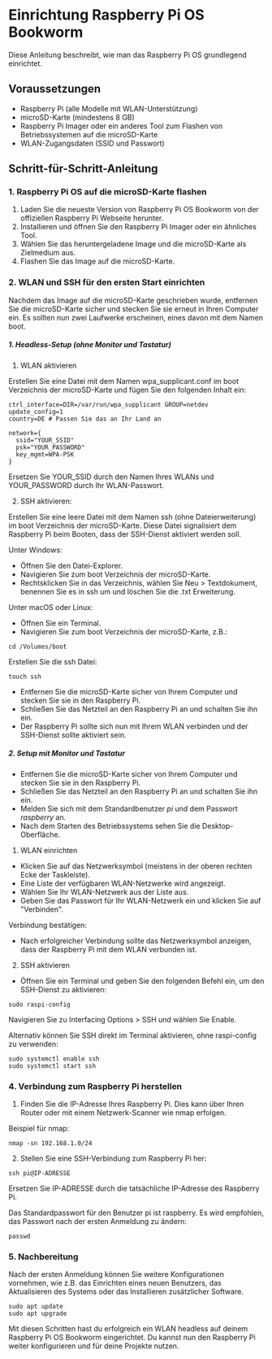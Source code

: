 # Einrichtung Raspberry Pi OS Bookworm
Diese Anleitung beschreibt, wie man das Raspberry Pi OS grundlegend einrichtet.

## Voraussetzungen
* Raspberry Pi (alle Modelle mit WLAN-Unterstützung)
* microSD-Karte (mindestens 8 GB)
* Raspberry Pi Imager oder ein anderes Tool zum Flashen von Betriebssystemen auf die microSD-Karte
* WLAN-Zugangsdaten (SSID und Passwort)

## Schritt-für-Schritt-Anleitung
### 1. Raspberry Pi OS auf die microSD-Karte flashen
1. Laden Sie die neueste Version von Raspberry Pi OS Bookworm von der offiziellen Raspberry Pi Webseite herunter.
2. Installieren und öffnen Sie den Raspberry Pi Imager oder ein ähnliches Tool.
3. Wählen Sie das heruntergeladene Image und die microSD-Karte als Zielmedium aus.
4. Flashen Sie das Image auf die microSD-Karte.

### 2. WLAN und SSH für den ersten Start einrichten
Nachdem das Image auf die microSD-Karte geschrieben wurde, entfernen Sie die microSD-Karte sicher und stecken Sie sie erneut in Ihren Computer ein. Es sollten nun zwei Laufwerke erscheinen, eines davon mit dem Namen boot.

##### 1. Headless-Setup (ohne Monitor und Tastatur)

1. WLAN aktivieren

Erstellen Sie eine Datei mit dem Namen wpa_supplicant.conf im boot Verzeichnis der microSD-Karte und fügen Sie den folgenden Inhalt ein:

```
ctrl_interface=DIR=/var/run/wpa_supplicant GROUP=netdev
update_config=1
country=DE # Passen Sie das an Ihr Land an

network={
  ssid="YOUR_SSID"
  psk="YOUR_PASSWORD"
  key_mgmt=WPA-PSK
}
```

Ersetzen Sie YOUR_SSID durch den Namen Ihres WLANs und YOUR_PASSWORD durch Ihr WLAN-Passwort.

2. SSH aktivieren:

Erstellen Sie eine leere Datei mit dem Namen ssh (ohne Dateierweiterung) im boot Verzeichnis der microSD-Karte. Diese Datei signalisiert dem Raspberry Pi beim Booten, dass der SSH-Dienst aktiviert werden soll.

Unter Windows:

* Öffnen Sie den Datei-Explorer.
* Navigieren Sie zum boot Verzeichnis der microSD-Karte.
* Rechtsklicken Sie in das Verzeichnis, wählen Sie Neu > Textdokument, benennen Sie es in ssh um und löschen Sie die .txt Erweiterung.

Unter macOS oder Linux:

* Öffnen Sie ein Terminal.
* Navigieren Sie zum boot Verzeichnis der microSD-Karte, z.B.:

```
cd /Volumes/boot
```

Erstellen Sie die ssh Datei:

```
touch ssh
```

* Entfernen Sie die microSD-Karte sicher von Ihrem Computer und stecken Sie sie in den Raspberry Pi.
* Schließen Sie das Netzteil an den Raspberry Pi an und schalten Sie ihn ein.
* Der Raspberry Pi sollte sich nun mit Ihrem WLAN verbinden und der SSH-Dienst sollte aktiviert sein.

##### 2. Setup mit Monitor und Tastatur

* Entfernen Sie die microSD-Karte sicher von Ihrem Computer und stecken Sie sie in den Raspberry Pi.
* Schließen Sie das Netzteil an den Raspberry Pi an und schalten Sie ihn ein.
* Melden Sie sich mit dem Standardbenutzer *pi* und dem Passwort *raspberry* an.
* Nach dem Starten des Betriebssystems sehen Sie die Desktop-Oberfläche.

1. WLAN einrichten

* Klicken Sie auf das Netzwerksymbol (meistens in der oberen rechten Ecke der Taskleiste).
* Eine Liste der verfügbaren WLAN-Netzwerke wird angezeigt.
* Wählen Sie Ihr WLAN-Netzwerk aus der Liste aus.
* Geben Sie das Passwort für Ihr WLAN-Netzwerk ein und klicken Sie auf "Verbinden".

Verbindung bestätigen:

* Nach erfolgreicher Verbindung sollte das Netzwerksymbol anzeigen, dass der Raspberry Pi mit dem WLAN verbunden ist.

2. SSH aktivieren

* Öffnen Sie ein Terminal und geben Sie den folgenden Befehl ein, um den SSH-Dienst zu aktivieren:
  
```
sudo raspi-config
```
Navigieren Sie zu Interfacing Options > SSH und wählen Sie Enable.

Alternativ können Sie SSH direkt im Terminal aktivieren, ohne raspi-config zu verwenden:

```
sudo systemctl enable ssh
sudo systemctl start ssh
```

   
### 4. Verbindung zum Raspberry Pi herstellen
1. Finden Sie die IP-Adresse Ihres Raspberry Pi. Dies kann über Ihren Router oder mit einem Netzwerk-Scanner wie nmap erfolgen.

Beispiel für nmap:

```
nmap -sn 192.168.1.0/24
```
2. Stellen Sie eine SSH-Verbindung zum Raspberry Pi her:

```
ssh pi@IP-ADRESSE
```
Ersetzen Sie IP-ADRESSE durch die tatsächliche IP-Adresse des Raspberry Pi.

Das Standardpasswort für den Benutzer pi ist raspberry. Es wird empfohlen, das Passwort nach der ersten Anmeldung zu ändern:

```
passwd
```

### 5. Nachbereitung
Nach der ersten Anmeldung können Sie weitere Konfigurationen vornehmen, wie z.B. das Einrichten eines neuen Benutzers, das Aktualisieren des Systems oder das Installieren zusätzlicher Software.

```
sudo apt update
sudo apt upgrade
```

Mit diesen Schritten hast du erfolgreich ein WLAN headless auf deinem Raspberry Pi OS Bookworm eingerichtet. Du kannst nun den Raspberry Pi weiter konfigurieren und für deine Projekte nutzen.
